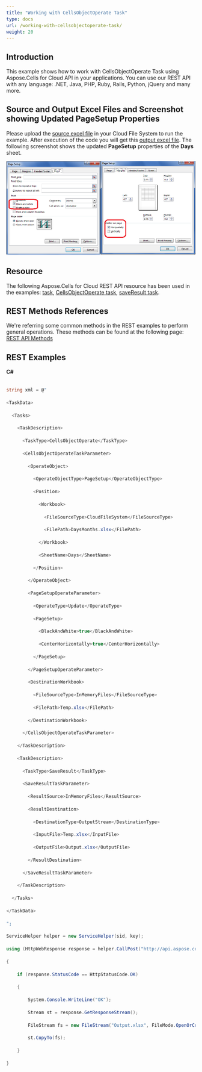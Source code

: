 ```yaml
---
title: "Working with CellsObjectOperate Task"
type: docs
url: /working-with-cellsobjectoperate-task/
weight: 20
---
```


## **Introduction**
This example shows how to work with CellsObjectOperate Task using Aspose.Cells for Cloud API in your applications. You can use our REST API with any language: .NET, Java, PHP, Ruby, Rails, Python, jQuery and many more.
## **Source and Output Excel Files and Screenshot showing Updated PageSetup Properties**
Please upload the [source excel file](attachments/1540329/1837215.xlsx) in your Cloud File System to run the example. After execution of the code you will get this [output excel file](attachments/1540329/1837216.xlsx). The following screenshot shows the updated **PageSetup** properties of the **Days** sheet.

![todo:image_alt_text](working-with-cellsobjectoperate-task_1.png)
## **Resource**
The following Aspose.Cells for Cloud REST API resource has been used in the examples: [task](), [CellsObjectOperate task](), [saveResult task]().
## **REST Methods References**
We're referring some common methods in the REST examples to perform general operations. These methods can be found at the following page: [REST API Methods](http://www.aspose.com/docs/display/rest/REST+API+Methods)
## **REST Examples**
**C#**

```csharp

string xml = @"

<TaskData>

  <Tasks>

    <TaskDescription>

      <TaskType>CellsObjectOperate</TaskType>

      <CellsObjectOperateTaskParameter>

        <OperateObject>

          <OperateObjectType>PageSetup</OperateObjectType>

          <Position>

            <Workbook>

              <FileSourceType>CloudFileSystem</FileSourceType>

              <FilePath>DaysMonths.xlsx</FilePath>

            </Workbook>

            <SheetName>Days</SheetName>

          </Position>

        </OperateObject>

        <PageSetupOperateParameter>

          <OperateType>Update</OperateType>

          <PageSetup>

            <BlackAndWhite>true</BlackAndWhite>

            <CenterHorizontally>true</CenterHorizontally>

          </PageSetup>

        </PageSetupOperateParameter>

        <DestinationWorkbook>

          <FileSourceType>InMemoryFiles</FileSourceType>

          <FilePath>Temp.xlsx</FilePath>

        </DestinationWorkbook>

      </CellsObjectOperateTaskParameter>

    </TaskDescription>

    <TaskDescription>

      <TaskType>SaveResult</TaskType>

      <SaveResultTaskParameter>

        <ResultSource>InMemoryFiles</ResultSource>

        <ResultDestination>

          <DestinationType>OutputStream</DestinationType>

          <InputFile>Temp.xlsx</InputFile>

          <OutputFile>Output.xlsx</OutputFile>

        </ResultDestination>

      </SaveResultTaskParameter>

    </TaskDescription>

  </Tasks>

</TaskData>

";

ServiceHelper helper = new ServiceHelper(sid, key);

using (HttpWebResponse response = helper.CallPost("http://api.aspose.com/v3.0/cells/task/runtask", xml, "application/xml"))

{

    if (response.StatusCode == HttpStatusCode.OK)

    {

        System.Console.WriteLine("OK");

        Stream st = response.GetResponseStream();

        FileStream fs = new FileStream("Output.xlsx", FileMode.OpenOrCreate);

        st.CopyTo(fs);

    }

}


```
